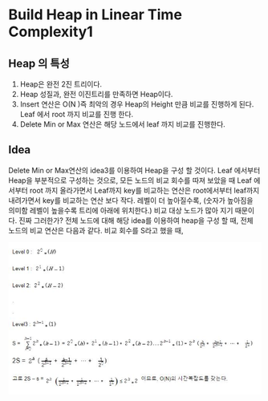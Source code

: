 # Build Heap in Linear Time Complexity1

## Heap 의 특성
1) Heap은 완전 2진 트리이다.
2) Heap 성질과, 완전 이진트리를 만족하면 Heap이다. 
3) Insert 연산은 O(N )즉 최악의 경우 Heap의 Height 만큼 비교를 진행하게 된다. Leaf 에서 root 까지 비교를 진행 한다.
4) Delete Min or Max 연산은 해당 노드에서 leaf 까지 비교를 진행한다.

## Idea
Delete Min or Max연산의 idea3를 이용하여 Heap을 구성 할 것이다.
Leaf 에서부터 Heap을 부분적으로 구성하는 것으로,  모든 노드의 비교 회수를 따져 보았을 때 Leaf 에서부터 root 까지 올라가면서 Leaf까지 key를 비교하는 연산은 root에서부터 leaf까지 내려가면서 key를 비교하는 연산 보다 작다.
레벨이 더 높아질수록, (숫자가 높아짐을 의미함 레벨이 높을수록 트리에 아래에 위치한다.) 비교 대상 노드가 많아 지기 때문이다.
진짜 그러한가?
전체 노드에 대해 해당 idea를 이용하여 heap을 구성 할 때, 전체 노드의 비교 연산은 다음과 같다.
비교 회수를 S라고 했을 때, 

![](./img/img1.JPG)
